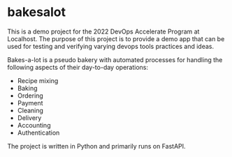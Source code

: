 # bakesalot

This is a demo project for the 2022 DevOps Accelerate Program at Localhost.
The purpose of this project is to provide a demo app that can be used for testing and verifying varying devops tools practices and ideas.

Bakes-a-lot is a pseudo bakery with automated processes for handling the following aspects of their day-to-day operations:
- Recipe mixing
- Baking
- Ordering
- Payment
- Cleaning
- Delivery
- Accounting
- Authentication

The project is written in Python and primarily runs on FastAPI.
